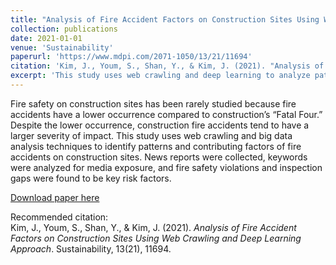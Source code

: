 ```yaml
---
title: "Analysis of Fire Accident Factors on Construction Sites Using Web Crawling and Deep Learning Approach"
collection: publications
date: 2021-01-01
venue: 'Sustainability'
paperurl: 'https://www.mdpi.com/2071-1050/13/21/11694'
citation: 'Kim, J., Youm, S., Shan, Y., & Kim, J. (2021). "Analysis of Fire Accident Factors on Construction Sites Using Web Crawling and Deep Learning Approach." <i>Sustainability</i>, 13(21), 11694.'
excerpt: 'This study uses web crawling and deep learning to analyze patterns and causes of fire accidents on construction sites using news media data.'
---
```

Fire safety on construction sites has been rarely studied because fire accidents have a lower occurrence compared to construction’s “Fatal Four.” Despite the lower occurrence, construction fire accidents tend to have a larger severity of impact. This study uses web crawling and big data analysis techniques to identify patterns and contributing factors of fire accidents on construction sites. News reports were collected, keywords were analyzed for media exposure, and fire safety violations and inspection gaps were found to be key risk factors.

[Download paper here](https://www.mdpi.com/2071-1050/13/21/11694)

Recommended citation:  
Kim, J., Youm, S., Shan, Y., & Kim, J. (2021). *Analysis of Fire Accident Factors on Construction Sites Using Web Crawling and Deep Learning Approach*. Sustainability, 13(21), 11694.
